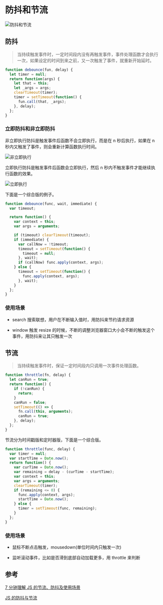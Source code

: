 # 防抖和节流

>

![防抖和节流](https://static.yancey.app/168848565d65c88b.jpg)

## 防抖

> 当持续触发事件时，一定时间段内没有再触发事件，事件处理函数才会执行一次，如果设定的时间到来之前，又一次触发了事件，就重新开始延时。

```js
function debounce(fun, delay) {
  let timer = null;
  return function(args) {
    let that = this;
    let _args = args;
    clearTimeout(timer);
    timer = setTimeout(function() {
      fun.call(that, _args);
    }, delay);
  };
}
```

### 立即防抖和非立即防抖

非立即执行防抖是触发事件后函数不会立即执行，而是在 n 秒后执行，如果在 n 秒内又触发了事件，则会重新计算函数执行时间。

![非立即执行](https://static.yancey.app/1655a8fd99421ad2.jpg)

立即执行防抖是触发事件后函数会立即执行，然后 n 秒内不触发事件才能继续执行函数的效果。

![立即执行](https://static.yancey.app/1655a9049d597f7e.jpg)

下面是一个综合版的例子。

```js
function debounce(func, wait, immediate) {
  var timeout;

  return function() {
    var context = this;
    var args = arguments;

    if (timeout) clearTimeout(timeout);
    if (immediate) {
      var callNow = !timeout;
      timeout = setTimeout(function() {
        timeout = null;
      }, wait);
      if (callNow) func.apply(context, args);
    } else {
      timeout = setTimeout(function() {
        func.apply(context, args);
      }, wait);
    }
  };
}
```

### 使用场景

- search 搜索联想，用户在不断输入值时，用防抖来节约请求资源

- window 触发 resize 的时候，不断的调整浏览器窗口大小会不断的触发这个事件，用防抖来让其只触发一次

## 节流

> 当持续触发事件时，保证一定时间段内只调用一次事件处理函数。

```js
function throttle(fn, delay) {
  let canRun = true;
  return function() {
    if (!canRun) {
      return;
    }
    canRun = false;
    setTimeout(() => {
      fn.call(this, arguments);
      canRun = true;
    }, delay);
  };
}
```

节流分为时间戳版和定时器版，下面是一个综合版。

```js
function throttle(func, delay) {
  var timer = null;
  var startTime = Date.now();
  return function() {
    var curTime = Date.now();
    var remaining = delay - (curTime - startTime);
    var context = this;
    var args = arguments;
    clearTimeout(timer);
    if (remaining <= 0) {
      func.apply(context, args);
      startTime = Date.now();
    } else {
      timer = setTimeout(func, remaining);
    }
  };
}
```

### 使用场景

- 鼠标不断点击触发，mousedown(单位时间内只触发一次)

- 监听滚动事件，比如是否滑到底部自动加载更多，用 throttle 来判断

## 参考

[7 分钟理解 JS 的节流、防抖及使用场景](https://juejin.im/post/5b8de829f265da43623c4261)

[JS 的防抖与节流](https://mp.weixin.qq.com/s/Vkshf-nEDwo2ODUJhxgzVA)
